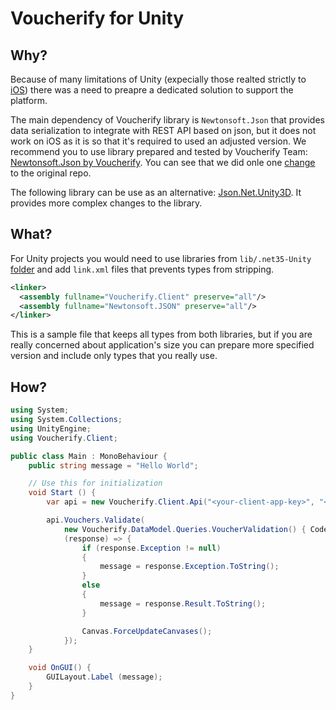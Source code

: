 Voucherify for Unity
===

Why?
---

Because of many limitations of Unity (expecially those realted strictly to [iOS](https://developer.xamarin.com/guides/ios/advanced_topics/limitations/)) there was a need to preapre a dedicated solution to support the platform. 

The main dependency of Voucherify library is `Newtonsoft.Json` that provides data serialization to integrate with REST API based on json, but it does not work on iOS as it is so that it's required to used an adjusted version. We recommend you to use library prepared and tested by Voucherify Team: [Newtonsoft.Json by Voucherify](https://github.com/bandraszyk/Newtonsoft.Json). You can see that we did onle one [change](https://github.com/bandraszyk/Newtonsoft.Json/commit/2ce54acd150f676a9a930a9af7da68866cb4da6e) to the original repo.

The following library can be use as an alternative: [Json.Net.Unity3D](https://github.com/SaladLab/Json.Net.Unity3D/releases). It provides more complex changes to the library.

What?
---

For Unity projects you would need to use libraries from `lib/.net35-Unity` [folder](https://github.com/voucherifyio/voucherify-dotNET-sdk/tree/master/lib/net35-Unity) and add `link.xml` files that prevents types from stripping.

```xml
<linker>
  <assembly fullname="Voucherify.Client" preserve="all"/>
  <assembly fullname="Newtonsoft.JSON" preserve="all"/>
</linker>
```

This is a sample file that keeps all types from both libraries, but if you are really concerned about application's size you can prepare more specified version and include only types that you really use.

How?
---

```csharp
using System;
using System.Collections;
using UnityEngine;
using Voucherify.Client;

public class Main : MonoBehaviour {
	public string message = "Hello World";

	// Use this for initialization
	void Start () {
		var api = new Voucherify.Client.Api("<your-client-app-key>", "<your-client-app-token>", "<your-origin>").WithoutSSL();

		api.Vouchers.Validate(
			new Voucherify.DataModel.Queries.VoucherValidation() { Code = "1vHVLcZu" },
			(response) => {
				if (response.Exception != null)
				{
					message = response.Exception.ToString();
				} 
				else 
				{
					message = response.Result.ToString();
				}

				Canvas.ForceUpdateCanvases();
			});
	}

	void OnGUI() {
		GUILayout.Label (message);
	}
}
```